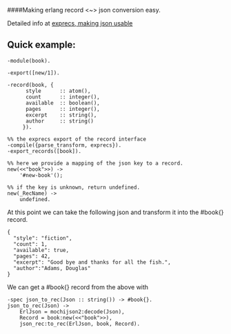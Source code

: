 ####Making erlang record <~> json conversion easy.

Detailed info at [exprecs, making json usable](http://blogs.openaether.org/?p=253 "json_rec")

Quick example:
--
    -module(book).

    -export([new/1]).

    -record(book, {
          style      :: atom(),
          count      :: integer(),
          available  :: boolean(),
          pages      :: integer(),
          excerpt    :: string(),
          author     :: string()
         }). 

    %% the exprecs export of the record interface
    -compile({parse_transform, exprecs}).
    -export_records([book]).

    %% here we provide a mapping of the json key to a record.
    new(<<"book">>) ->
        '#new-book'();

    %% if the key is unknown, return undefined.
    new(_RecName) ->
        undefined.

At this point we can take the following json and transform it into the #book{} record.

    {
      "style": "fiction",
      "count": 1,
      "available": true,
      "pages": 42, 
      "excerpt": "Good bye and thanks for all the fish.",
      "author":"Adams, Douglas"
    }
We can get a #book{} record from the above with


    -spec json_to_rec(Json :: string()) -> #book{}.
    json_to_rec(Json) ->
        ErlJson = mochijson2:decode(Json),
        Record = book:new(<<"book">>),
        json_rec:to_rec(ErlJson, book, Record).
